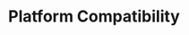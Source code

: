 ---
title: Platform Compatibility
description: Platforms compatible with Python SDK
tags: ["compatibility", "python", "zksync"]
---